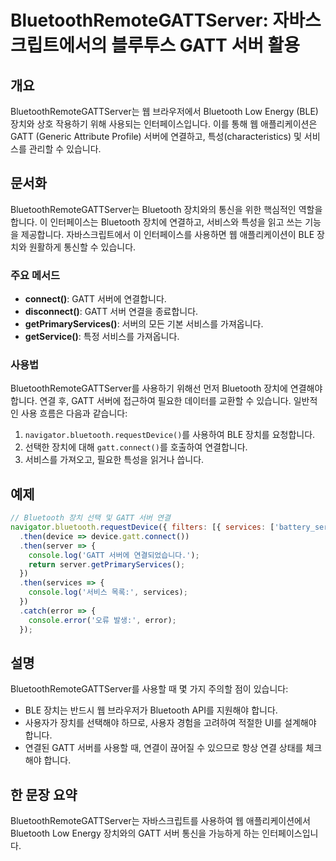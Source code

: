 <!--
Meta Description: # BluetoothRemoteGATTServer: 자바스크립트에서의 블루투스 GATT 서버 활용 ## 개요 BluetoothRemoteGATTServer는 웹 브라우저에서 Bluetooth Low Energy (BLE) 장치와 상호 작용하기 위해 사용되는 인터페이스입...
Meta Keywords: gatt, bluetooth, 합니다, ble, 서버에
-->

# BluetoothRemoteGATTServer: 자바스크립트에서의 블루투스 GATT 서버 활용

## 개요
BluetoothRemoteGATTServer는 웹 브라우저에서 Bluetooth Low Energy (BLE) 장치와 상호 작용하기 위해 사용되는 인터페이스입니다. 이를 통해 웹 애플리케이션은 GATT (Generic Attribute Profile) 서버에 연결하고, 특성(characteristics) 및 서비스를 관리할 수 있습니다.

## 문서화
BluetoothRemoteGATTServer는 Bluetooth 장치와의 통신을 위한 핵심적인 역할을 합니다. 이 인터페이스는 Bluetooth 장치에 연결하고, 서비스와 특성을 읽고 쓰는 기능을 제공합니다. 자바스크립트에서 이 인터페이스를 사용하면 웹 애플리케이션이 BLE 장치와 원활하게 통신할 수 있습니다.

### 주요 메서드
- **connect()**: GATT 서버에 연결합니다.
- **disconnect()**: GATT 서버 연결을 종료합니다.
- **getPrimaryServices()**: 서버의 모든 기본 서비스를 가져옵니다.
- **getService()**: 특정 서비스를 가져옵니다.

### 사용법
BluetoothRemoteGATTServer를 사용하기 위해선 먼저 Bluetooth 장치에 연결해야 합니다. 연결 후, GATT 서버에 접근하여 필요한 데이터를 교환할 수 있습니다. 일반적인 사용 흐름은 다음과 같습니다:
1. `navigator.bluetooth.requestDevice()`를 사용하여 BLE 장치를 요청합니다.
2. 선택한 장치에 대해 `gatt.connect()`를 호출하여 연결합니다.
3. 서비스를 가져오고, 필요한 특성을 읽거나 씁니다.

## 예제
```javascript
// Bluetooth 장치 선택 및 GATT 서버 연결
navigator.bluetooth.requestDevice({ filters: [{ services: ['battery_service'] }] })
  .then(device => device.gatt.connect())
  .then(server => {
    console.log('GATT 서버에 연결되었습니다.');
    return server.getPrimaryServices();
  })
  .then(services => {
    console.log('서비스 목록:', services);
  })
  .catch(error => {
    console.error('오류 발생:', error);
  });
```

## 설명
BluetoothRemoteGATTServer를 사용할 때 몇 가지 주의할 점이 있습니다:
- BLE 장치는 반드시 웹 브라우저가 Bluetooth API를 지원해야 합니다.
- 사용자가 장치를 선택해야 하므로, 사용자 경험을 고려하여 적절한 UI를 설계해야 합니다.
- 연결된 GATT 서버를 사용할 때, 연결이 끊어질 수 있으므로 항상 연결 상태를 체크해야 합니다.

## 한 문장 요약
BluetoothRemoteGATTServer는 자바스크립트를 사용하여 웹 애플리케이션에서 Bluetooth Low Energy 장치와의 GATT 서버 통신을 가능하게 하는 인터페이스입니다.